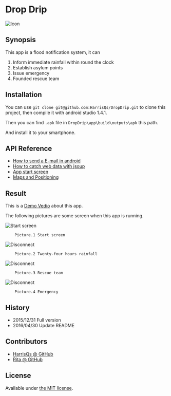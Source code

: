 # Drop Drip 
![Icon](https://github.com/HarrisQs/DropDrip/blob/master/app/src/main/res/mipmap-xxhdpi/a03.png)

## Synopsis

This app is a flood notification system, it can
 
 1. Inform immediate rainfall within round the clock 
 2. Establish asylum points
 3. Issue emergency 
 4. Founded rescue team

## Installation

You can use `git clone git@github.com:HarrisQs/DropDrip.git` to clone this project, then compile it with android studio 1.4.1.

Then you can find `.apk` file in `DropDrip\app\build\outputs\apk` this path.

And install it to your smartphone.

## API Reference

* [How to send a E-mail in android](http://yarakambharathi.blogspot.tw/2012/06/send-e-mail-using-javamail-api-using.html) 
* [How to catch web data with jsoup](http://xxs4129.pixnet.net/blog/post/165417214-android%E4%BD%BF%E7%94%A8jsoup%E6%8A%93%E5%8F%96%E7%B6%B2%E9%A0%81%E8%B3%87%E6%96%99)
* [App start screen](http://bryceknowhow.blogspot.tw/2014/12/android-asynctaskprogressbarappsplashsc.html)
* [Maps and Positioning](http://blog.tonycube.com/2013/06/androidmaps-and-positioning3.html)

## Result

This is a [Demo Vedio](https://goo.gl/MkHsIa) about this app.

The following pictures are some screen when this app is running.


   ![Start screen](https://github.com/HarrisQs/DropDrip/blob/master/Picture/起始畫面.png)
		
		Picture.1 Start screen
   ![Disconnect](https://github.com/HarrisQs/DropDrip/blob/master/Picture/二十四小時雨量.png)
		
		Picture.2 Twenty-four hours rainfall
   ![Disconnect](https://github.com/HarrisQs/DropDrip/blob/master/Picture/救難隊.png)

		Picture.3 Rescue team
   ![Disconnect](https://github.com/HarrisQs/DropDrip/blob/master/Picture/緊急事件.png)

		Picture.4 Emergency

## History

* 2015/12/31 Full version
* 2016/04/30 Update README

## Contributors

* [HarrisQs @ GitHub ](https://github.com/HarrisQs)
* [Rita @ GitHub](https://github.com/rita20839)

## License

Available under [the MIT license](https://mths.be/mit).
